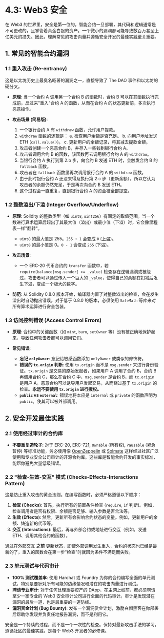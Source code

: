 # 4.3: Web3 安全

在 Web3 的世界里，安全是第一位的。智能合约一旦部署，其代码和逻辑通常是不可更改的，且掌管着真金白银的资产。一个微小的漏洞都可能导致数百万甚至上亿美元的损失。因此，理解常见的攻击向量并遵循安全开发的最佳实践至关重要。

## 1. 常见的智能合约漏洞

### 1.1 重入攻击 (Re-entrancy)

这是以太坊历史上最臭名昭著的漏洞之一，直接导致了 The DAO 事件和以太坊的硬分叉。

- **原理**: 当一个合约 A 调用另一个合约 B 的函数时，合约 B 可以在其函数执行完成前，反过来"重入"合约 A 的函数，从而在合约 A 的状态更新前，多次执行恶意操作。

- **攻击场景 (简易版)**:
  1.  一个银行合约 A 有 `withdraw` 函数，允许用户提款。
  2.  `withdraw` 函数的逻辑是：
      a. 检查用户余额是否充足。
      b. 向用户地址发送 ETH (`call.value()`)。
      c. 更新用户的余额记录，将其减去提款金额。
  3.  攻击者创建一个恶意合约 B，并存入一些钱到银行合约 A。
  4.  攻击者调用合约 B 的函数，该函数再去调用银行合约 A 的 `withdraw`。
  5.  当银行合约 A 执行到第 2.b 步，向合约 B 发送 ETH 时，会触发合约 B 的 `fallback` 函数。
  6.  攻击者在 `fallback` 函数里再次调用银行合约 A 的 `withdraw` 函数。
  7.  由于此时银行合约 A 还没来得及执行第 2.c 步（更新余额），所以它认为攻击者的余额仍然充足，于是再次向合约 B 发送 ETH。
  8.  这个过程会一直重复，直到银行合约 A 的资金被全部提空。

### 1.2 整数溢出/下溢 (Integer Overflow/Underflow)

- **原理**: Solidity 的整数类型（如 `uint8`, `uint256`）有固定的取值范围。当一个数进行算术运算后超出了其最大值（溢出）或最小值（下溢）时，它会像里程表一样"翻转"。
  - `uint8` 的最大值是 255。`255 + 1` 会变成 `0` (上溢)。
  - `uint8` 的最小值是 0。`0 - 1` 会变成 `255` (下溢)。

- **攻击场景**:
  - 一个 ERC-20 代币合约的 `transfer` 函数中，若 `require(balance[msg.sender] >= _value)` 检查存在逻辑漏洞或被绕过，攻击者可以通过传入一个巨大的 `_value`，使得自己的余额在扣减后发生下溢，变成一个极大的数字。

- **防范**: 从 Solidity 0.8.0 版本开始，编译器内置了对整数溢出的检查，会在发生溢出时自动抛出错误。对于低于 0.8.0 的版本，必须使用 `SafeMath` 等库来对所有算术运算进行安全包装。

### 1.3 访问控制错误 (Access Control Errors)

- **原理**: 合约中的关键函数（如 `mint`, `burn`, `setOwner` 等）没有被正确地保护起来，导致任何攻击者都可以调用它们。

- **常见错误**:
  - **忘记 `onlyOwner`**: 忘记给敏感函数添加 `onlyOwner` 或类似的修饰符。
  - **错误的 `tx.origin` 判断**: 使用 `tx.origin` 而不是 `msg.sender` 来进行身份验证。`tx.origin` 是交易的原始发起者，如果用户 A 调用了合约 B，合约 B 再调用合约 C，那么在合约 C 中，`msg.sender` 是合约 B，而 `tx.origin` 是用户 A。恶意合约可以诱导用户发起交易，从而绕过基于 `tx.origin` 的检查。**永远不要使用 `tx.origin` 进行授权。**
  - **`public` vs `external`**: 错误地将本应是 `internal` 或 `private` 的函数声明为 `public`，使其可以被外部调用。

## 2. 安全开发最佳实践

### 2.1 使用经过审计的合约库

- **不要重复造轮子**: 对于 ERC-20, ERC-721, `Ownable` (所有权), `Pausable` (紧急暂停) 等标准功能，务必使用像 [OpenZeppelin](https://www.openzeppelin.com/contracts) 或 [Solmate](https://github.com/transmissions11/solmate) 这样经过社区广泛使用和专业安全公司审计的开源合约库。这些库是智能合约开发的事实标准，能帮你避免大量低级错误。

### 2.2 "检查-生效-交互" 模式 (Checks-Effects-Interactions Pattern)

这是防止重入攻击的黄金法则。在编写函数时，必须严格遵循以下顺序：

1.  **检查 (Checks)**: 首先，执行所有的前置条件检查 (`require`, `if` 判断)。例如，检查调用者是否有权限、余额是否足够、输入参数是否合法等。
2.  **生效 (Effects)**: 然后，更新所有会影响合约状态的变量。例如，更新用户的余额、铸造新的代币等。
3.  **交互 (Interactions)**: 最后，再与外部合约或地址进行交互（例如，发送 ETH、调用其他合约的函数）。

通过在外部交互 **之前** 更新状态，即使外部调用发生重入，合约的状态也已经是最新的了，重入的函数会在第一步"检查"时就因为条件不满足而失败。

### 2.3 单元测试与代码审计

- **100% 测试覆盖率**: 使用 Hardhat 或 Foundry 为你的合约编写全面的单元测试，特别是要针对所有可能的边缘情况和潜在的攻击向量进行测试。
- **聘请专业审计**: 对于任何处理重要资产的 DApp，在主网上线前，都必须聘请至少一家专业的 Web3 安全审计公司进行全面的代码审计。审计是发现潜在漏洞的最后一道，也是最重要的一道防线。
- **漏洞赏金计划 (Bug Bounty)**: 发布一个漏洞赏金计划，激励白帽黑客在你部署后帮助你发现并负责任地报告漏洞，而不是利用它。

安全是一个持续的过程，而不是一个一次性的检查。保持对最新攻击手法的学习，遵循社区的最佳实践，是每个 Web3 开发者的必修课。 